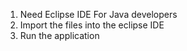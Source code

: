 1. Need Eclipse IDE For Java developers
2. Import the files into the eclipse IDE
3. Run the application
 
